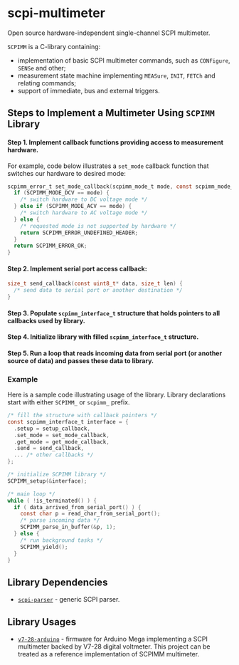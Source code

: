 # scpi-multimeter

Open source hardware-independent single-channel SCPI multimeter.

`SCPIMM` is a C-library containing:

* implementation of basic SCPI multimeter commands, such as `CONFigure`, `SENSe` and other;
* measurement state machine implementing `MEASure`, `INIT`, `FETCh` and relating commands;
* support of immediate, bus and external triggers.

## Steps to Implement a Multimeter Using `SCPIMM` Library

#### Step 1. Implement callback functions providing access to measurement hardware.

For example, code below illustrates a `set_mode` callback function that switches our hardware to desired mode:
  
```C
scpimm_error_t set_mode_callback(scpimm_mode_t mode, const scpimm_mode_params_t* params) {
  if (SCPIMM_MODE_DCV == mode) {
	/* switch hardware to DC voltage mode */
  } else if (SCPIMM_MODE_ACV == mode) {
	/* switch hardware to AC voltage mode */
  } else {
	/* requested mode is not supported by hardware */
	return SCPIMM_ERROR_UNDEFINED_HEADER;
  }
  return SCPIMM_ERROR_OK;
}
```

#### Step 2. Implement serial port access callback:

```C
size_t send_callback(const uint8_t* data, size_t len) {
  /* send data to serial port or another destination */
}
```

#### Step 3. Populate `scpimm_interface_t` structure that holds pointers to all callbacks used by library.

#### Step 4. Initialize library with filled `scpimm_interface_t` structure.

#### Step 5. Run a loop that reads incoming data from serial port (or another source of data) and passes these data to library.

### Example

Here is a sample code illustrating usage of the library. Library declarations start with either `SCPIMM_` or `scpimm_` prefix.

```C
/* fill the structure with callback pointers */
const scpimm_interface_t interface = {
  .setup = setup_callback,
  .set_mode = set_mode_callback,
  .get_mode = get_mode_callback,
  .send = send_callback,
  ... /* other callbacks */
};

/* initialize SCPIMM library */
SCPIMM_setup(&interface);

/* main loop */
while ( !is_terminated() ) {
  if ( data_arrived_from_serial_port() ) {
    const char p = read_char_from_serial_port();
    /* parse incoming data */
    SCPIMM_parse_in_buffer(&p, 1);
  } else {
    /* run background tasks */
    SCPIMM_yield();
  }
}
```

## Library Dependencies

* [`scpi-parser`](https://github.com/andrey-nakin/scpi-parser) - generic SCPI parser.

## Library Usages

* [`v7-28-arduino`](https://github.com/andrey-nakin/v7-28-arduino) - firmware for Arduino Mega implementing a SCPI multimeter backed by V7-28 digital voltmeter.
This project can be treated as a reference implementation of SCPIMM multimeter.

